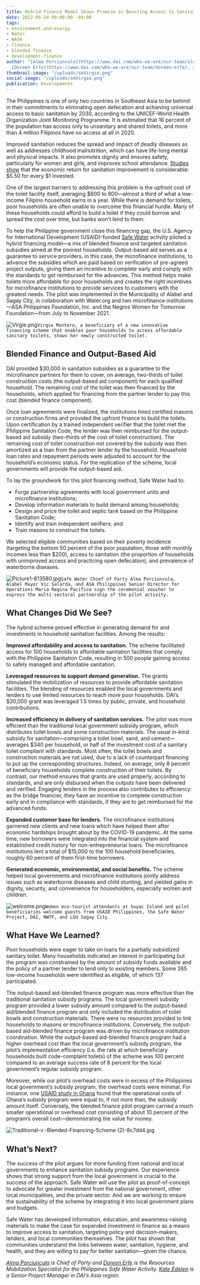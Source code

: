 ```yaml
---
title: Hybrid Finance Model Shows Promise in Boosting Access to Sanitation
date: 2022-05-24 08:00:00 -04:00
tags:
- environment-and-energy
- Water
- WASH
- finance
- blended finance
- development-finance
author: "[Alma Porciuncula](https://www.dai.com/who-we-are/our-team/alma-porciuncula),
  [Doreen Erfe](https://www.dai.com/who-we-are/our-team/doreen-erfe), and [Kate Edelen](https://www.linkedin.com/in/katherine-kate-edelen-59ba8911/)"
thumbnail-image: "/uploads/smVirgie.png"
social-image: "/uploads/smVirgie.png"
publication: Developments
---
```


The Philippines is one of only two countries in Southeast Asia to be behind in their commitments to eliminating open defecation and achieving universal access to basic sanitation by 2030, according to the UNICEF-World Health Organization Joint Monitoring Programme. It is estimated that 16 percent of the population has access only to unsanitary and shared toilets, and more than 4 million Filipinos have no access at all in 2020.

Improved sanitation reduces the spread and impact of deadly diseases as well as addresses childhood malnutrition, which can have life-long mental and physical impacts. It also promotes dignity and ensures safety, particularly for women and girls, and improves school attendance. [Studies show](https://news.un.org/en/story/2014/11/484032-every-dollar-invested-water-sanitation-brings-four-fold-return-costs-un#:~:text=%E2%80%9CEconomic%20benefits%20include%20an%20overall,society%2C%E2%80%9D%20the%20report%20said.) that the economic return for sanitation improvement is considerable: $5.50 for every $1 invested.





One of the largest barriers to addressing this problem is the upfront cost of the toilet facility itself, averaging $600 to 800—almost a third of what a low-income Filipino household earns in a year. While there is demand for toilets, poor households are often unable to overcome this financial hurdle. Many of these households could afford to build a toilet if they could borrow and spread the cost over time, but banks won’t lend to them.

To help the Philippine government close this financing gap, the U.S. Agency for International Development (USAID)-funded [Safe Water](https://www.dai.com/our-work/projects/philippines-safe-water) activity piloted a hybrid financing model—a mix of blended finance and targeted sanitation subsidies aimed at the poorest households. Output-based aid serves as a guarantee to service providers, in this case, the microfinance institutions, to advance the subsidies which are paid based on verification of pre-agreed project outputs, giving them an incentive to complete early and comply with the standards to get reimbursed for the advances. This method helps make toilets more affordable for poor households and creates the right incentives for microfinance institutions to provide services to customers with the greatest needs. The pilot was implemented in the Municipality of Alabel and Sagay City, in collaboration with Water.org and two microfinance institutions—ASA Philippines Foundation, Inc. and the Negros Women for Tomorrow Foundation—from July to November 2021. 

![Virgie.png](/uploads/Virgie.png)`Virgie Montero, a beneficiary of a new innovative financing scheme that enables poor households to access affordable sanitary toilets, shows her newly constructed toilet.`

## Blended Finance and Output-Based Aid 

DAI provided $30,000 in sanitation subsidies as a guarantee to the microfinance partners for them to cover, on average, two-thirds of toilet construction costs (the output-based aid component) for each qualified household. The remaining cost of the toilet was then financed by the households, which applied for financing from the partner lender to pay this cost (blended finance component). 

Once loan agreements were finalized, the institutions hired certified masons or construction firms and provided the upfront finance to build the toilets. Upon certification by a trained independent verifier that the toilet met the Philippine Sanitation Code, the lender was then reimbursed for the output-based aid subsidy (two-thirds of the cost of toilet construction). The remaining cost of toilet construction not covered by the subsidy was then amortized as a loan from the partner lender by the household. Household loan rates and repayment periods were adjusted to account for the household’s economic status. For the replication of the scheme, local governments will provide the output-based aid.

To lay the groundwork for this pilot financing method, Safe Water had to: 
* Forge partnership agreements with local government units and microfinance institutions;
* Develop information materials to build demand among households;
* Design and price the toilet and septic tank based on the Philippine Sanitation Code;
* Identify and train independent verifiers; and
* Train masons to construct the toilets.

We selected eligible communities based on their poverty incidence (targeting the bottom 50 percent of the poor population, those with monthly incomes less than $200), access to sanitation (the proportion of households with unimproved access and practicing open defecation), and prevalence of waterborne diseases. 

![Picture1-813580.jpg](/uploads/Picture1-813580.jpg)`Safe Water Chief of Party Alma Porciuncula, Alabel Mayor Vic Salarda, and ASA Philippines Senior Director for Operations Maria Regina Pacifico sign the ceremonial voucher to express the multi-sectoral partnership of the pilot activity.`

## What Changes Did We See?

The hybrid scheme proved effective in generating demand for and investments in household sanitation facilities. Among the results:

**Improved affordability and access to sanitation.** The scheme facilitated access for 100 households to affordable sanitation facilities that comply with the Philippine Sanitation Code, resulting in 500 people gaining access to safely managed and affordable sanitation.

**Leveraged resources to support demand generation.** The grants stimulated the mobilization of resources to provide affordable sanitation facilities. The blending of resources enabled the local governments and lenders to use limited resources to reach more poor households. DAI’s $30,000 grant was leveraged 1.5 times by public, private, and household contributions.

**Increased efficiency in delivery of sanitation services.** The pilot was more efficient than the traditional local government subsidy program, which distributes toilet bowls and some construction materials. The usual in-kind subsidy for sanitation—comprising a toilet bowl, sand, and cement—averages $340 per household, or half of the investment cost of a sanitary toilet compliant with standards. Most often, the toilet bowls and construction materials are not used, due to a lack of counterpart financing to put up the corresponding structures. Indeed, on average, only 8 percent of beneficiary households complete construction of their toilets. By contrast, our method ensures that grants are used properly, according to standards, and are only disbursed when the outputs have been delivered and verified. Engaging lenders in the process also contributes to efficiency: as the bridge financier, they have an incentive to complete construction early and in compliance with standards, if they are to get reimbursed for the advanced funds. 

**Expanded customer base for lenders.** The microfinance institutions garnered new clients and new loans which have helped them after economic hardships brought about by the COVID-19 pandemic. At the same time, new borrowers were integrated into the financial system and established credit history for non-entrepreneurial loans. The microfinance institutions lent a total of $15,000 to the 100 household beneficiaries, roughly 60 percent of them first-time borrowers.
  
**Generated economic, environmental, and social benefits.** The scheme helped local governments and microfinance institutions jointly address issues such as waterborne diseases and child stunting, and yielded gains in dignity, security, and convenience for householders, especially women and children.  

![welcome.png](/uploads/welcome.png)`Women eco-tourist attendants at Suyac Island and pilot beneficiaries welcome guests from USAID Philippines, the Safe Water Project, DAI, NWTF, and LGU Sagay City.` 

## What Have We Learned?

Poor households were eager to take on loans for a partially subsidized sanitary toilet. Many households indicated an interest in participating but the program was constrained by the amount of subsidy funds available and the policy of a partner lender to lend only to existing members. Some 265 low-income households were identified as eligible, of which 137 participated.

The output-based aid-blended finance program was more effective than the traditional sanitation subsidy programs. The local government subsidy program provided a lower subsidy amount compared to the output-based aid/blended finance program and only included the distribution of toilet bowls and construction materials. There were no resources provided to link households to masons or microfinance institutions. Conversely, the output-based aid-blended finance program was driven by microfinance institution coordination. While the output-based aid-blended finance program had a higher overhead cost than the local government’s subsidy program, the pilot’s implementation efficiency (i.e. the rate at which beneficiary households built code-complaint toilets) of the scheme was 100 percent compared to an average success rate of 8 percent for the local government’s regular subsidy program.

Moreover, while our pilot’s overhead costs were in excess of the Philippines local government’s subsidy program, the overhead costs were minimal. For instance, one [USAID study in Ghana](https://pdf.usaid.gov/pdf_docs/PA00Z7JC.pdf) found that the operational costs of Ghana’s subsidy program were equal to, if not more than, the subsidy amount itself. Conversely, the blended finance pilot program carried a much smaller operational or overhead cost consisting of about 10 percent of the program’s overall cost—demonstrating the value for money.

![Traditional-v.-Blended-Financing-Scheme (2)-8c7dd4.jpg](/uploads/Traditional-v.-Blended-Financing-Scheme%20(2)-8c7dd4.jpg)

## What’s Next?

The success of the pilot argues for more funding from national and local governments to enhance sanitation subsidy programs. Our experience shows that strong support from the local government is crucial to the success of the approach. Safe Water will use the pilot as proof-of-concept to advocate for greater investment from the national government, other local municipalities, and the private sector. And we are working to ensure the sustainability of the scheme by integrating it into local government plans and budgets.

Safe Water has developed information, education, and awareness-raising materials to make the case for expanded investment in finance as a means to improve access to sanitation, targeting policy and decision-makers, lenders, and local communities themselves. The pilot has shown that communities understand the links between water, sanitation, hygiene, and health, and they are willing to pay for better sanitation—given the chance.

*[Alma Porciuncula](https://www.dai.com/who-we-are/our-team/alma-porciuncula) is Chief of Party and [Doreen Erfe](https://www.dai.com/who-we-are/our-team/doreen-erfe) is the Resources Mobilization Specialist for the Philippines Safe Water Activity. [Kate Edelen](https://www.linkedin.com/in/katherine-kate-edelen-59ba8911/) is a Senior Project Manager in DAI’s Asia region.*